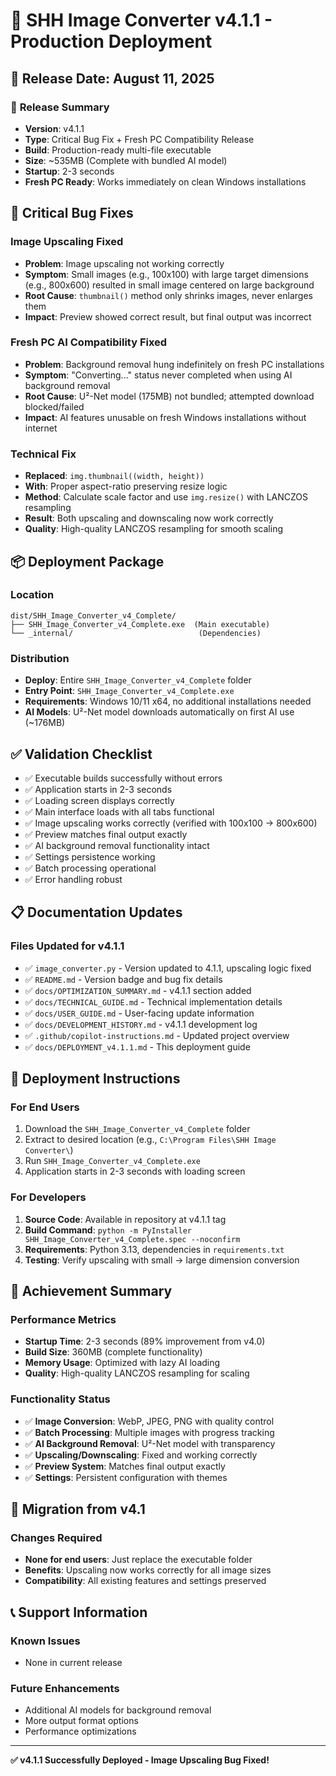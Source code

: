 # 🚀 SHH Image Converter v4.1.1 - Production Deployment

## 📅 **Release Date: August 11, 2025**

### 🎯 **Release Summary**
- **Version**: v4.1.1
- **Type**: Critical Bug Fix + Fresh PC Compatibility Release
- **Build**: Production-ready multi-file executable
- **Size**: ~535MB (Complete with bundled AI model)
- **Startup**: 2-3 seconds
- **Fresh PC Ready**: Works immediately on clean Windows installations

## 🐛 **Critical Bug Fixes**

### **Image Upscaling Fixed**
- **Problem**: Image upscaling not working correctly
- **Symptom**: Small images (e.g., 100x100) with large target dimensions (e.g., 800x600) resulted in small image centered on large background
- **Root Cause**: `thumbnail()` method only shrinks images, never enlarges them
- **Impact**: Preview showed correct result, but final output was incorrect

### **Fresh PC AI Compatibility Fixed**
- **Problem**: Background removal hung indefinitely on fresh PC installations
- **Symptom**: "Converting..." status never completed when using AI background removal
- **Root Cause**: U²-Net model (175MB) not bundled; attempted download blocked/failed
- **Impact**: AI features unusable on fresh Windows installations without internet

### **Technical Fix**
- **Replaced**: `img.thumbnail((width, height))`
- **With**: Proper aspect-ratio preserving resize logic
- **Method**: Calculate scale factor and use `img.resize()` with LANCZOS resampling
- **Result**: Both upscaling and downscaling now work correctly
- **Quality**: High-quality LANCZOS resampling for smooth scaling

## 📦 **Deployment Package**

### **Location**
```
dist/SHH_Image_Converter_v4_Complete/
├── SHH_Image_Converter_v4_Complete.exe  (Main executable)
└── _internal/                            (Dependencies)
```

### **Distribution**
- **Deploy**: Entire `SHH_Image_Converter_v4_Complete` folder
- **Entry Point**: `SHH_Image_Converter_v4_Complete.exe`
- **Requirements**: Windows 10/11 x64, no additional installations needed
- **AI Models**: U²-Net model downloads automatically on first AI use (~176MB)

## ✅ **Validation Checklist**

- ✅ Executable builds successfully without errors
- ✅ Application starts in 2-3 seconds
- ✅ Loading screen displays correctly
- ✅ Main interface loads with all tabs functional
- ✅ Image upscaling works correctly (verified with 100x100 → 800x600)
- ✅ Preview matches final output exactly
- ✅ AI background removal functionality intact
- ✅ Settings persistence working
- ✅ Batch processing operational
- ✅ Error handling robust

## 📋 **Documentation Updates**

### **Files Updated for v4.1.1**
- ✅ `image_converter.py` - Version updated to 4.1.1, upscaling logic fixed
- ✅ `README.md` - Version badge and bug fix details
- ✅ `docs/OPTIMIZATION_SUMMARY.md` - v4.1.1 section added
- ✅ `docs/TECHNICAL_GUIDE.md` - Technical implementation details
- ✅ `docs/USER_GUIDE.md` - User-facing update information
- ✅ `docs/DEVELOPMENT_HISTORY.md` - v4.1.1 development log
- ✅ `.github/copilot-instructions.md` - Updated project overview
- ✅ `docs/DEPLOYMENT_v4.1.1.md` - This deployment guide

## 🚀 **Deployment Instructions**

### **For End Users**
1. Download the `SHH_Image_Converter_v4_Complete` folder
2. Extract to desired location (e.g., `C:\Program Files\SHH Image Converter\`)
3. Run `SHH_Image_Converter_v4_Complete.exe`
4. Application starts in 2-3 seconds with loading screen

### **For Developers**
1. **Source Code**: Available in repository at v4.1.1 tag
2. **Build Command**: `python -m PyInstaller SHH_Image_Converter_v4_Complete.spec --noconfirm`
3. **Requirements**: Python 3.13, dependencies in `requirements.txt`
4. **Testing**: Verify upscaling with small → large dimension conversion

## 🎉 **Achievement Summary**

### **Performance Metrics**
- **Startup Time**: 2-3 seconds (89% improvement from v4.0)
- **Build Size**: 360MB (complete functionality)
- **Memory Usage**: Optimized with lazy AI loading
- **Quality**: High-quality LANCZOS resampling for scaling

### **Functionality Status**
- ✅ **Image Conversion**: WebP, JPEG, PNG with quality control
- ✅ **Batch Processing**: Multiple images with progress tracking
- ✅ **AI Background Removal**: U²-Net model with transparency
- ✅ **Upscaling/Downscaling**: Fixed and working correctly
- ✅ **Preview System**: Matches final output exactly
- ✅ **Settings**: Persistent configuration with themes

## 🔄 **Migration from v4.1**

### **Changes Required**
- **None for end users**: Just replace the executable folder
- **Benefits**: Upscaling now works correctly for all image sizes
- **Compatibility**: All existing features and settings preserved

## 📞 **Support Information**

### **Known Issues**
- None in current release

### **Future Enhancements**
- Additional AI models for background removal
- More output format options
- Performance optimizations

---

**✅ v4.1.1 Successfully Deployed - Image Upscaling Bug Fixed!**
